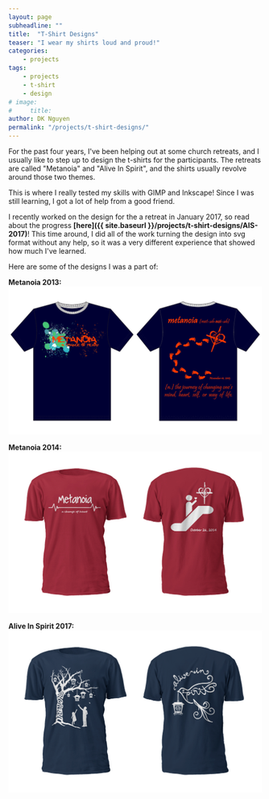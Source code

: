 ```yaml
---
layout: page
subheadline: ""
title:  "T-Shirt Designs"
teaser: "I wear my shirts loud and proud!"
categories:
    - projects
tags:
    - projects
    - t-shirt
    - design
# image:
#     title:
author: DK Nguyen
permalink: "/projects/t-shirt-designs/"
---
```

For the past four years, I've been helping out at some church retreats, and I usually like to step up to design the t-shirts for the participants. The retreats are called "Metanoia" and "Alive In Spirit", and the shirts usually revolve around those two themes.

This is where I really tested my skills with GIMP and Inkscape! Since I was still learning, I got a lot of help from a good friend.

I recently worked on the design for the a retreat in January 2017, so read about the progress **[here]({{ site.baseurl }}/projects/t-shirt-designs/AIS-2017)**! This time around, I did all of the work turning the design into svg format without any help, so it was a very different experience that showed how much I've learned.

Here are some of the designs I was a part of:

**Metanoia 2013:**
![Metanoia 2013 Shirt](/images/metanoia_2013.png "Metanoia 2013 Shirt")

**Metanoia 2014:**
![Metanoia 2013 Shirt](/images/metanoia_2014.png "Metanoia 2014 Shirt")

**Alive In Spirit 2017:**
![Alive In Spirit 2017 Shirt](/images/aliveinspirit_2017.png "Alive In Spirit 2017 Shirt")
